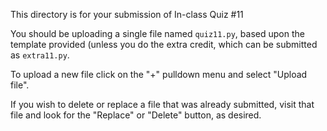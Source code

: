 This directory is for your submission of In-class Quiz #11

You should be uploading a single file named `quiz11.py`, based upon the template provided
(unless you do the extra credit, which can be submitted as `extra11.py`.


To upload a new file click on the "+" pulldown menu and select "Upload file".

If you wish to delete or replace a file that was already submitted,
visit that file and look for the "Replace" or "Delete" button, as
desired.
